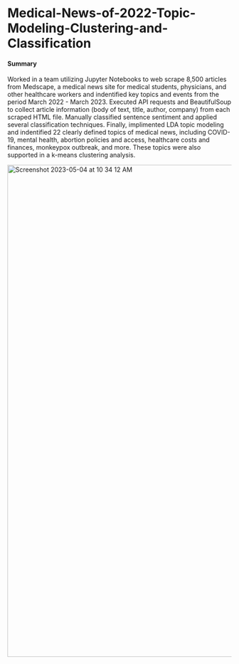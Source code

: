 # Medical-News-of-2022-Topic-Modeling-Clustering-and-Classification

#### Summary
Worked in a team utilizing Jupyter Notebooks to web scrape 8,500 articles from Medscape, a medical news site for medical students, physicians, and other healthcare workers and indentified key topics and events from the period March 2022 - March 2023. Executed API requests and BeautifulSoup to collect article information (body of text, title, author, company) from each scraped HTML file. Manually classified sentence sentiment and applied several classification techniques. Finally, implimented LDA topic modeling and indentified 22 clearly defined topics of medical news, including COVID-19, mental health, abortion policies and access, healthcare costs and finances, monkeypox outbreak, and more. These topics were also supported in a k-means clustering analysis. 

<img width="1105" alt="Screenshot 2023-05-04 at 10 34 12 AM" src="https://user-images.githubusercontent.com/116750192/236256859-80f07d18-ea0d-44e7-bc88-929272ddcac9.png">
